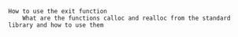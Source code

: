 
    How to use the exit function
        What are the functions calloc and realloc from the standard library and how to use them

